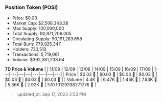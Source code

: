 
  ### Position Token (POSI)
  - Price: $0.03
  - Market Cap: $2,508,343.28
  - Max Supply: 100,000,000
  - Total Supply: 90,971,209.005
  - Circulating Supply: 90,191,283.658
  - Total Burn: 779,925.347
  - Holders: 733,513
  - Transactions: 5,719,061
  - Volume: $392,361,238.64

  **7D Price & Volume**
  | | 11&#x2F;09 | 12&#x2F;09 | 13&#x2F;09 | 14&#x2F;09 | 15&#x2F;09 | 16&#x2F;09 | 17&#x2F;09 |
  |---|---|---|---|---|---|---|---|
  | Price | $0.03 🚀 | $0.03 🚀 | $0.03 🚀 | $0.03 🚀 | $0.03 🔻 | $0.03 🔻 | $0.03 🔻 |
  | Volume | 4.4K 🚀 | 6.47K 🚀 | 1.45K 🔻 | 7.63K 🚀 | 5.36K 🔻 | 2.92K 🔻 | 370.10129338271776 🔻 |

  > updated_at: Sep 17, 2023 3:53 PM
